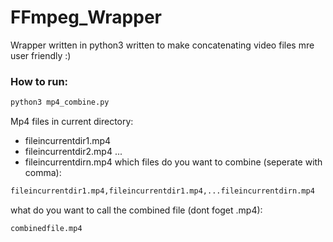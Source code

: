 # FFmpeg_Wrapper

Wrapper written in python3 written to make concatenating video files mre user friendly :)

### How to run:
```bash
python3 mp4_combine.py
```
Mp4 files in current directory:
 - fileincurrentdir1.mp4
 - fileincurrentdir2.mp4
...
 - fileincurrentdirn.mp4
which files do you want to combine (seperate with comma):
```bash
fileincurrentdir1.mp4,fileincurrentdir1.mp4,...fileincurrentdirn.mp4
```
what do you want to call the combined file (dont foget .mp4):
```bash
combinedfile.mp4
```